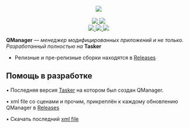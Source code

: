 <p align="center">
    <a href="https://t.me/hackstoreapk">
        <picture>
          <source media="(prefers-color-scheme: dark)" srcset="https://github-production-user-asset-6210df.s3.amazonaws.com/145120697/276869814-fe935bf4-45f4-4b7c-9a85-9b570fa86f97.png">
          <img src="[https://raw.githubusercontent.com/neiruscd/QManager/main/20231013_112609.png]([https://github-production-user-asset-6210df.s3.amazonaws.com/145120697/276762879-06217b9c-6837-42e8-9461-0cea9c2588f6.png](https://github-production-user-asset-6210df.s3.amazonaws.com/145120697/276869814-fe935bf4-45f4-4b7c-9a85-9b570fa86f97.png))">
        </picture>
    </a>
    <br>
    <br>
    <a href="https://t.me/hackstoreapk">
        <img src="https://img.shields.io/badge/-Telegram-blue?style=for-the-badge&logo=telegram&color=2AABEE"/>
    </a>
    <a href="">
        <img src="https://img.shields.io/badge/-VK-blue?style=for-the-badge&logo=vk&color=0077FF"/>
    </a>
    <br>
    <a         href="https://github.com/neiruscd/QManager/issues">
        <img src="https://img.shields.io/github/issues/neiruscd/QManager?style=flat-square"/>
    </a>
    <a href="https://github.com/neiruscd/QManager/network/members">
        <img src="https://img.shields.io/github/forks/neiruscd/QManager?style=flat-square"/>
    </a>
    <a href="https://github.com/neiruscd/QManager/stargazers">
        <img src="https://img.shields.io/github/stars/neiruscd/QManager?style=flat-square"/>
    </a>
</p>

**QManager** — *менеджер модифицированных приложений и не только. Разработанный полностью на* **Tasker**

* Релизные и пре-релизные сборки находятся в [Releases](https://github.com/neiruscd/qmanager/releases)

## Помощь в разработке

• Последняя версия [Tasker](https://www.mediafire.com/file/qw4r3duu7nyrrig/Tasker.6.1.32.apk/file) на котором был создан QManager.

• xml file со сценами и прочим, прикреплён к каждому обновлению QManager в [Releases](https://github.com/neiruscd/qmanager/releases)

• Скачать последний [xml file](https://github.com/neiruscd/QManager/blob/main/QManager.prj.xml)
